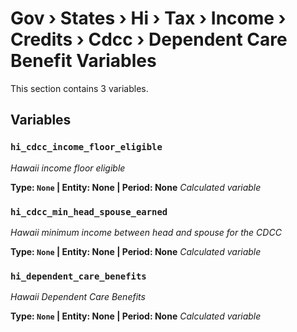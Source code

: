# Gov › States › Hi › Tax › Income › Credits › Cdcc › Dependent Care Benefit Variables

This section contains 3 variables.

## Variables

### `hi_cdcc_income_floor_eligible`
*Hawaii income floor eligible*

**Type: `None` | Entity: None | Period: None**
*Calculated variable*

### `hi_cdcc_min_head_spouse_earned`
*Hawaii minimum income between head and spouse for the CDCC*

**Type: `None` | Entity: None | Period: None**
*Calculated variable*

### `hi_dependent_care_benefits`
*Hawaii Dependent Care Benefits*

**Type: `None` | Entity: None | Period: None**
*Calculated variable*
